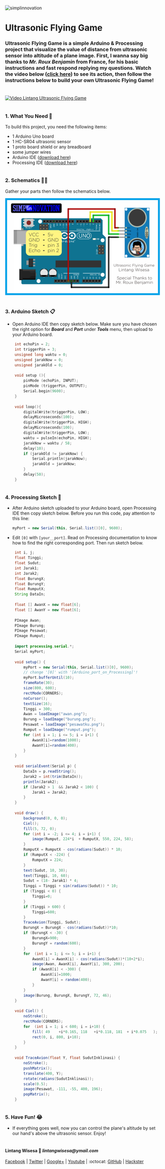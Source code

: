 #

![simplinnovation](https://4.bp.blogspot.com/-f7YxPyqHAzY/WJ6VnkvE0SI/AAAAAAAADTQ/0tDQPTrVrtMAFT-q-1-3ktUQT5Il9FGdQCLcB/s350/simpLINnovation1a.png)

# Ultrasonic Flying Game

### Ultrasonic Flying Game is a simple Arduino & Processing project that visualize the value of distance from ultrasonic sensor into altitude of a plane image. First, I wanna say big thanks to _**Mr. Roux Benjamin**_ from France, for his basic instructions and fast respond replying my questions. Watch the video below ([click here](https://www.youtube.com/watch?v=O1SEshue9pY)) to see its action, then follow the instructions below to build your own Ultrasonic Flying Game!

#

[![Video Lintang Ultrasonic Flying Game](https://img.youtube.com/vi/O1SEshue9pY/0.jpg)](https://www.youtube.com/watch?v=O1SEshue9pY)

#

### **1. What You Need** :gift:
To build this project, you need the following items:
- 1 Arduino Uno board
- 1 HC-SR04 ultrasonic sensor
- 1 proto board shield or any breadboard
- some jumper wires
- Arduino IDE ([download here](https://www.arduino.cc/en/Main/Software))
- Processing IDE ([download here](https://processing.org/download/))

#

### **2. Schematics** :wrench::hammer:

Gather your parts then follow the schematics below.

![Arduino UFG schematics](https://raw.githubusercontent.com/LintangWisesa/Ultrasonic_Flying_Game/master/UFG_Schematics.png)

#

### **3. Arduino Sketch** :clipboard:

- Open Arduino IDE then copy sketch below. Make sure you have chosen the right option for **_Board_** and **_Port_** under **_Tools_** menu, then upload to your Arduino board.

   ```c++
    int echoPin = 2;
    int triggerPin = 3;
    unsigned long waktu = 0;
    unsigned jarakNow = 0;
    unsigned jarakOld = 0;

    void setup (){
        pinMode (echoPin, INPUT);
        pinMode (triggerPin, OUTPUT);
        Serial.begin(9600);  
    }

    void loop(){
        digitalWrite(triggerPin, LOW);
        delayMicroseconds(100);
        digitalWrite(triggerPin, HIGH);
        delayMicroseconds(100);
        digitalWrite(triggerPin, LOW);
        waktu = pulseIn(echoPin, HIGH);
        jarakNow = waktu / 58;
        delay(10);
        if (jarakOld != jarakNow) {
            Serial.println(jarakNow); 
            jarakOld = jarakNow;
        }
        delay(50); 
    } 
   ```

#

### **4. Processing Sketch** :memo:

- After Arduino sketch uploaded to your Arduino board, open Processing IDE then copy sketch below. Before you run this code, pay attention to this line:

   ```java
   myPort = new Serial(this, Serial.list()[0], 9600);
   ```

- Edit ```[0]``` with ```[your__port]```. Read on Processing documentation to know how to find the right corresponding port. Then run sketch below.

   ```java
    int i, j; 
    float Tinggi;
    float Sudut;
    int Jarak1;
    int Jarak2;
    float BurungX;
    float BurungY;
    float RumputX;
    String DataIn;

    float [] AwanX = new float[6];
    float [] AwanY = new float[6];

    PImage Awan;
    PImage Burung;
    PImage Pesawat;
    PImage Rumput;

    import processing.serial.*; 
    Serial myPort;    

    void setup() {
        myPort = new Serial(this, Serial.list()[0], 9600);
        // change '[0]' with '[Arduino_port_on_Processing]'! 
        myPort.bufferUntil(10);
        frameRate(30); 
        size(800, 600);
        rectMode(CORNERS); 
        noCursor();
        textSize(16);
        Tinggi = 300;
        Awan = loadImage("awan.png");
        Burung = loadImage("burung.png");
        Pesawat = loadImage("pesawatku.png");
        Rumput = loadImage("rumput.png");
        for (int i = 1; i <= 5; i = i+1) {
            AwanX[i]=random(1000);
            AwanY[i]=random(400);
        }
    }

    void serialEvent(Serial p) { 
        DataIn = p.readString(); 
        Jarak2 = int(trim(DataIn));
        println(Jarak2);
        if (Jarak2 > 1  && Jarak2 < 100) {
            Jarak1 = Jarak2;
        }
    }

    void draw() {
        background(0, 0, 0);
        Ciel();
        fill(5, 72, 0);
        for (int i = -2; i <= 4; i = i+1) {
            image(Rumput, 224*i  + RumputX, 550, 224, 58);
        }
        RumputX = RumputX - cos(radians(Sudut)) * 10;
        if (RumputX < -224) {
            RumputX = 224;
        }
        text(Sudut, 10, 30);
        text(Tinggi, 10, 60); 
        Sudut = (18- Jarak1) * 4;
        Tinggi = Tinggi + sin(radians(Sudut)) * 10;
        if (Tinggi < 0) {
            Tinggi=0;
        }
        if (Tinggi > 600) {
            Tinggi=600;
        }
        TraceAvion(Tinggi, Sudut);
        BurungX = BurungX - cos(radians(Sudut))*10;
        if (BurungX < -30) {
            BurungX=900;
            BurungY = random(600);
        }
        for  (int i = 1; i <= 5; i = i+1) {
            AwanX[i] = AwanX[i] - cos(radians(Sudut))*(10+2*i);
            image(Awan, AwanX[i], AwanY[i], 300, 200);
            if (AwanX[i] < -300) {
                AwanX[i]=1000;
                AwanY[i] = random(400);
            }
        }
        image(Burung, BurungX, BurungY, 72, 46);
    }

    void Ciel() {
        noStroke();
        rectMode(CORNERS);
        for  (int i = 1; i < 600; i = i+10) {
            fill( 49    +i*0.165, 118   +i*0.118, 181  + i*0.075   );
            rect(0, i, 800, i+10);
        }
    }

    void TraceAvion(float Y, float SudutInklinasi) {
        noStroke();
        pushMatrix();
        translate(400, Y);
        rotate(radians(SudutInklinasi));
        scale(0.5);
        image(Pesawat, -111, -55, 400, 196);
        popMatrix();
    }
   ```

#

### **5. Have Fun!** :joy:
- If everything goes well, now you can control the plane's altitude by set our hand's above the ultrasonic sensor. Enjoy!

#

#### Lintang Wisesa :love_letter: _lintangwisesa@ymail.com_

[Facebook](https://www.facebook.com/lintangbagus) | 
[Twitter](https://twitter.com/Lintang_Wisesa) |
[Google+](https://plus.google.com/u/0/+LintangWisesa1) |
[Youtube](https://www.youtube.com/user/lintangbagus) | 
:octocat: [GitHub](https://github.com/LintangWisesa) |
[Hackster](https://www.hackster.io/lintangwisesa)

